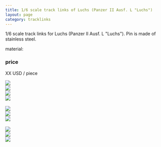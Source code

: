 ```yaml
---
title: 1/6 scale track links of Luchs (Panzer II Ausf. L "Luchs")
layout: page
category: tracklinks
---
```


1/6 scale track links for Luchs (Panzer II Ausf. L "Luchs"). Pin is made of stainless steel.

material: 

### price

XX USD / piece



<img src="{{ site.url }}/assets/tl/luchs/a.jpg">


<div class="row">
	<div class="col">
		<img src="{{ site.url }}/assets/tl/luchs/1.jpg">
	</div>
	<div class="col">
		<img src="{{ site.url }}/assets/tl/luchs/2.jpg">
	</div>
	<div class="col">
		<img src="{{ site.url }}/assets/tl/luchs/3.jpg">
	</div>
</div>
<br>
<div class="row">
	<div class="col">
		<img src="{{ site.url }}/assets/tl/luchs/4.jpg">
	</div>
	<div class="col">
		<img src="{{ site.url }}/assets/tl/luchs/5.jpg">
	</div>
	<div class="col">
		<img src="{{ site.url }}/assets/tl/luchs/6.jpg">
	</div>
</div>

<br>

<div class="row">
	<div class="col">
		<img src="{{ site.url }}/assets/tl/luchs/7.jpg">
	</div>
	<div class="col">
		<img src="{{ site.url }}/assets/tl/luchs/8.jpg">
	</div>
	<div class="col">
		<img src="{{ site.url }}/assets/tl/luchs/9.jpg">
	</div>
</div>
<br>